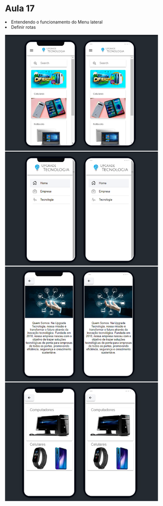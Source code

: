 <h1>Aula 17</h1>

<li>Entendendo o funcionamento do Menu lateral</li>
<li>Definir rotas</li>
<br>
<img src="./src/assets/img/inicial.png"/>
<br>
<img src="./src/assets/img/toogle.png"/>
<br>
<img src="./src/assets/img/empresa.png"/>
<br>
<img src="./src/assets/img/tecnologia.png"/>
